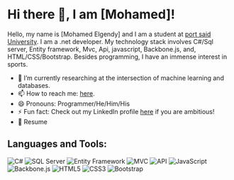 
# Hi there 👋, I am [Mohamed]! 
Hello, my name is [Mohamed Elgendy] and I am a student at   [port said University](https://psu.edu.eg/). I am a .net developer. My technology stack involves C#/Sql server, Entity framework, Mvc, Api, javascript, Backbone.js, and, HTML/CSS/Bootstrap. Besides programming, I have an immense interest in sports.


- 🔭 I’m currently researching at the intersection of machine learning and databases.
- 📫 How to reach me: [here](www.linkedin.com/in/mohamed-elgendy-913531249).
- 😄 Pronouns: Programmer/He/Him/His
- ⚡ Fun fact: Check out my LinkedIn profile [here](www.linkedin.com/in/mohamed-elgendy-913531249) if you are ambitious!
- 📝 Resume

## Languages and Tools:
![C#](https://img.shields.io/badge/C%23-239120?style=for-the-badge&logo=csharp&logoColor=white)
![SQL Server](https://img.shields.io/badge/SQL%20Server-CC2927?style=for-the-badge&logo=microsoft%20sql%20server&logoColor=white)
![Entity Framework](https://img.shields.io/badge/Entity%20Framework-5C2D6C?style=for-the-badge&logo=entity-framework&logoColor=white)
![MVC](https://img.shields.io/badge/MVC-8B7F7A?style=for-the-badge&logo=asp.net&logoColor=white)
![API](https://img.shields.io/badge/API-31B3E5?style=for-the-badge&logo=api&logoColor=white)
![JavaScript](https://img.shields.io/badge/JavaScript-F7DF1E?style=for-the-badge&logo=javascript&logoColor=black)
![Backbone.js](https://img.shields.io/badge/Backbone.js-0071B1?style=for-the-badge&logo=backbone.js&logoColor=white)
![HTML5](https://img.shields.io/badge/HTML5-E34F26?style=for-the-badge&logo=html5&logoColor=white)
![CSS3](https://img.shields.io/badge/CSS3-1572B6?style=for-the-badge&logo=css3&logoColor=white)
![Bootstrap](https://img.shields.io/badge/Bootstrap-563D7C?style=for-the-badge&logo=bootstrap&logoColor=white)
